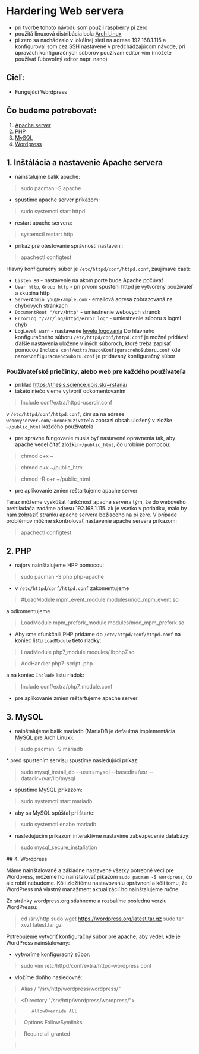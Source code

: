 # Hardering Web servera

* pri tvorbe tohoto návodu som použil [raspberry pi zero](https://www.raspberrypi.org/products/raspberry-pi-zero/)
* použitá linuxová distribúcia bola [Arch Linux](https://archlinuxarm.org/platforms/armv6/raspberry-pi)
* pi zero sa nachádzalo v lokálnej sieti na adrese 192.168.1.115 a konfiguroval som cez SSH nastavené v predchádzajúcom návode, pri úpravách konfiguračných súborov používam editor vim (môžete používať ľubovoľný editor napr. nano)

## Cieľ:
* Fungujúci Wordpress

## Čo budeme potrebovať:
1. [Apache server](https://httpd.apache.org/)
2. [PHP](http://php.net/)
3. [MySQL](https://mariadb.com/)
4. [Wordpress](https://wordpress.org/)

## 1. Inštálácia a nastavenie Apache servera
* nainštalujme balík apache:

> sudo pacman -S apache

* spustíme apache server príkazom:

> sudo systemctl start httpd

* restart apache servera:

> systemctl restart http

* príkaz pre otestovanie správnosti nastaveni:

> apachectl configtest

Hlavný konfiguračný súbor je `/etc/httpd/conf/httpd.conf`, zaujímavé časti:
  * `Listen 80` - nastavenie na akom porte bude Apache počúvať
  * `User http`, `Group http` - pri prvom spusteni httpd je vytvorený používateľ a skupina http
  * `ServerAdmin you@example.com` - emailová adresa zobrazovaná na chybovych stránkach
  * `DocumentRoot "/srv/http"` - umiestnenie webovych stránok
  * `ErrorLog "/var/log/httpd/error_log"` - umiestnenie súboru s logmi chýb
  * `LogLevel warn` - nastavenie [levelu logovania](https://httpd.apache.org/docs/2.4/mod/core.html#loglevel)
Do hlavného konfiguračného súboru `/etc/httpd/conf/httpd.conf` je možné pridávať ďalšie nastavenia uložene v iných súboroch, ktoré treba zapísať pomocou `Include conf/extra/nazovKonfiguracnehoSuboru.conf` kde `nazovKonfiguracnehoSuboru.conf` je pridávaný konfiguračný súbor
    
### Používateľské priečinky, alebo web pre každého používateľa 
* príklad https://thesis.science.upjs.sk/~rstana/
* takéto niečo vieme vytvoriť odkomentovaním 

>Include conf/extra/httpd-userdir.conf 

v `/etc/httpd/conf/httpd.conf`, čím sa na adrese `webovyserver.com/~menoPouzivatela` zobrazi obsah uložený v zložke `~/public_html` každého používateľa

* pre správne fungovanie musia byť nastavené oprávnenia tak, aby apache vedel čítať zložku `~/public_html`, čo urobíme pomocou:

>chmod o+x ~

>chmod o+x ~/public_html

>chmod -R o+r ~/public_html

* pre aplikovanie zmien reštartujeme apache server

Teraz môžeme vyskúšat funkčnosť apache servera tým, že do webového prehliadača zadáme adresu 192.168.1.115. ak je vsetko v poriadku, malo by nám zobraziť stránku apache servera bežiaceho na pi zere. V prípade problémov môžme skontrolovať nastavenie apache servera príkazom:

> apachectl configtest

## 2. PHP
* najprv nainštalujeme HPP pomocou:

> sudo pacman -S php php-apache

* v `/etc/httpd/conf/httpd.conf` zakomentujeme 

> #LoadModule mpm_event_module modules/mod_mpm_event.so 

a odkomentujeme 

> LoadModule mpm_prefork_module modules/mod_mpm_prefork.so

* Aby sme sfunkčnili PHP pridáme do `/etc/httpd/conf/httpd.conf` na koniec listu `LoadModule` tieto riadky:

>LoadModule php7_module modules/libphp7.so

>AddHandler php7-script .php

a na koniec `Include` listu riadok:

>Include conf/extra/php7_module.conf

* pre aplikovanie zmien reštartujeme apache server

## 3. MySQL

* nainštalujeme balík mariadb (MariaDB je defaultná implementácia MySQL pre Arch Linux): 

> sudo pacman -S mariadb

* pred spustením servisu spustíme nasledujúci príkaz:

> sudo mysql_install_db --user=mysql --basedir=/usr --datadir=/var/lib/mysql

* spustíme MySQL príkazom:

> sudo systemctl start mariadb

* aby sa MySQL spúšťal pri štarte:

> sudo systemctl enabe mariadb

* nasledujúcim príkazom interaktívne nastavíme zabezpecenie databázy:

> sudo mysql_secure_installation

## 4. Wordpress

Máme nainštalované a základne nastavené všetky potrebné veci pre Wordpress, môžeme ho nainštalovať pikazom `sudo pacman -S wordpress`, čo ale robiť nebudeme. Kôli zložitému nastavovaniu oprávnení a kôli tomu, že WordPress má vlastný manažment aktualizácií ho nainštalujeme ručne.

Zo stránky wordpress.org stiahneme a rozbalíme poslednú verziu WordPressu:

>cd /srv/http
>sudo wget https://wordpress.org/latest.tar.gz
>sudo tar xvzf latest.tar.gz

Potrebujeme vytvoriť konfiguračný súbor pre apache, aby vedel, kde je WordPress nainštalovaný:

* vytvoríme konfiguracný súbor:

>sudo vim /etc/httpd/conf/extra/httpd-wordpress.conf

* vložíme doňho nasledovné:


> Alias / "/srv/http/wordpress/wordpress/"

> <Directory "/srv/http/wordpress/wordpress/">

>         AllowOverride All

>         Options FollowSymlinks

>         Require all granted

> </Directory>

